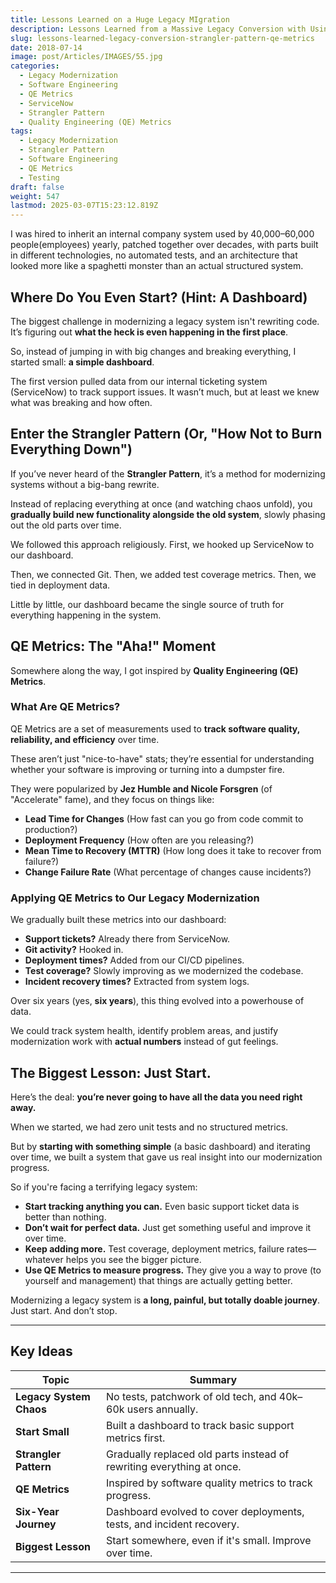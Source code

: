 ```yaml
---
title: Lessons Learned on a Huge Legacy MIgration
description: Lessons Learned from a Massive Legacy Conversion with Using Dashboards, the Strangler Pattern, and QE Metrics
slug: lessons-learned-legacy-conversion-strangler-pattern-qe-metrics
date: 2018-07-14
image: post/Articles/IMAGES/55.jpg
categories:
  - Legacy Modernization
  - Software Engineering
  - QE Metrics
  - ServiceNow
  - Strangler Pattern
  - Quality Engineering (QE) Metrics
tags:
  - Legacy Modernization
  - Strangler Pattern
  - Software Engineering
  - QE Metrics
  - Testing
draft: false
weight: 547
lastmod: 2025-03-07T15:23:12.819Z
---
```

<!-- 
# Lessons Learned from a Massive Legacy Conversion with the Strangler Pattern and QE Metrics

## The Nightmare That Was Our Legacy System -->

I was hired to inherit an internal company system used by 40,000–60,000 people(employees) yearly, patched together over decades, with parts built in different technologies, no automated tests, and an architecture that looked more like a spaghetti monster than an actual structured system.

<!-- 
Sound fun? No. -->

<!-- 
But this was the reality we were dealing with. A massive, mission-critical application that nobody fully understood. If something broke, you’d better hope the one guy who wrote that piece in 2003 was still around to remember how to fix it. (Spoiler: he probably wasn’t.) -->

## Where Do You Even Start? (Hint: A Dashboard)

The biggest challenge in modernizing a legacy system isn't rewriting code. It’s figuring out **what the heck is even happening in the first place**.

So, instead of jumping in with big changes and breaking everything, I started small: **a simple dashboard**.

The first version pulled data from our internal ticketing system (ServiceNow) to track support issues. It wasn’t much, but at least we knew what was breaking and how often.

## Enter the Strangler Pattern (Or, "How Not to Burn Everything Down")

If you’ve never heard of the **Strangler Pattern**, it’s a method for modernizing systems without a big-bang rewrite.

Instead of replacing everything at once (and watching chaos unfold), you **gradually build new functionality alongside the old system**, slowly phasing out the old parts over time.

We followed this approach religiously. First, we hooked up ServiceNow to our dashboard.

Then, we connected Git. Then, we added test coverage metrics. Then, we tied in deployment data.

Little by little, our dashboard became the single source of truth for everything happening in the system.

## QE Metrics: The "Aha!" Moment

Somewhere along the way, I got inspired by **Quality Engineering (QE) Metrics**.

### What Are QE Metrics?

QE Metrics are a set of measurements used to **track software quality, reliability, and efficiency** over time.

These aren’t just "nice-to-have" stats; they’re essential for understanding whether your software is improving or turning into a dumpster fire.

They were popularized by **Jez Humble and Nicole Forsgren** (of "Accelerate" fame), and they focus on things like:

* **Lead Time for Changes** (How fast can you go from code commit to production?)
* **Deployment Frequency** (How often are you releasing?)
* **Mean Time to Recovery (MTTR)** (How long does it take to recover from failure?)
* **Change Failure Rate** (What percentage of changes cause incidents?)

### Applying QE Metrics to Our Legacy Modernization

We gradually built these metrics into our dashboard:

* **Support tickets?** Already there from ServiceNow.
* **Git activity?** Hooked in.
* **Deployment times?** Added from our CI/CD pipelines.
* **Test coverage?** Slowly improving as we modernized the codebase.
* **Incident recovery times?** Extracted from system logs.

Over six years (yes, **six years**), this thing evolved into a powerhouse of data.

We could track system health, identify problem areas, and justify modernization work with **actual numbers** instead of gut feelings.

## The Biggest Lesson: **Just Start.**

Here’s the deal: **you’re never going to have all the data you need right away.**

When we started, we had zero unit tests and no structured metrics.

But by **starting with something simple** (a basic dashboard) and iterating over time, we built a system that gave us real insight into our modernization progress.

So if you're facing a terrifying legacy system:

* **Start tracking anything you can.** Even basic support ticket data is better than nothing.
* **Don’t wait for perfect data.** Just get something useful and improve it over time.
* **Keep adding more.** Test coverage, deployment metrics, failure rates—whatever helps you see the bigger picture.
* **Use QE Metrics to measure progress.** They give you a way to prove (to yourself and management) that things are actually getting better.

Modernizing a legacy system is **a long, painful, but totally doable journey**. Just start. And don’t stop.

***

## Key Ideas

| Topic                   | Summary                                                               |
| ----------------------- | --------------------------------------------------------------------- |
| **Legacy System Chaos** | No tests, patchwork of old tech, and 40k–60k users annually.          |
| **Start Small**         | Built a dashboard to track basic support metrics first.               |
| **Strangler Pattern**   | Gradually replaced old parts instead of rewriting everything at once. |
| **QE Metrics**          | Inspired by software quality metrics to track progress.               |
| **Six-Year Journey**    | Dashboard evolved to cover deployments, tests, and incident recovery. |
| **Biggest Lesson**      | Start somewhere, even if it's small. Improve over time.               |

***

<!-- 
## References

- [The Strangler Fig Application - Martin Fowler](https://martinfowler.com/bliki/StranglerFigApplication.html)
- [Accelerate: The Science of Lean Software and DevOps](https://itrevolution.com/book/accelerate/)
- [What are DORA Metrics?](https://www.devops-research.com/research.html) -->

